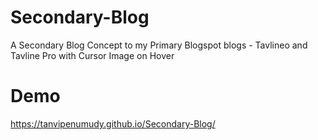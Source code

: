 # Secondary-Blog
A Secondary Blog Concept to my Primary Blogspot blogs - Tavlineo and Tavline Pro with Cursor Image on Hover

# Demo
https://tanvipenumudy.github.io/Secondary-Blog/
